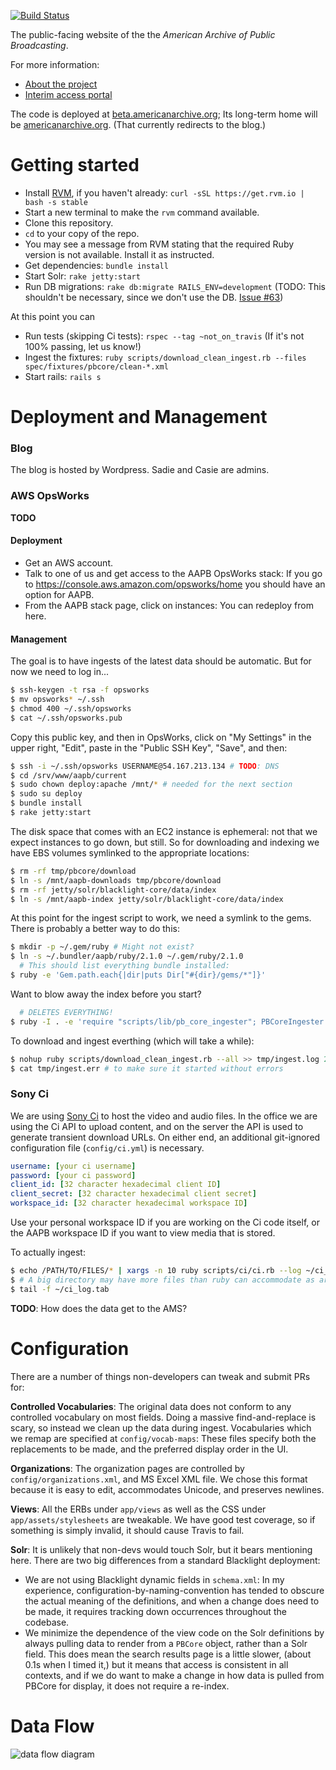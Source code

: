 [![Build Status](https://travis-ci.org/WGBH/AAPB2.svg?branch=master)](https://travis-ci.org/WGBH/AAPB2)

The public-facing website of the the *American Archive of Public Broadcasting*.

For more information:
- [About the project](http://americanarchive.org/about-the-american-archive/)
- [Interim access portal](http://americanarchiveinventory.org/)

The code is deployed at [beta.americanarchive.org](http://beta.americanarchive.org); Its long-term home will be [americanarchive.org](http://americanarchive.org).
(That currently redirects to the blog.)


# Getting started

- Install [RVM](https://rvm.io/), if you haven't already: `curl -sSL https://get.rvm.io | bash -s stable`
- Start a new terminal to make the `rvm` command available.
- Clone this repository.
- `cd` to your copy of the repo.
- You may see a message from RVM stating that the required Ruby version is not available. 
Install it as instructed.
- Get dependencies: `bundle install`
- Start Solr: `rake jetty:start`
- Run DB migrations: `rake db:migrate RAILS_ENV=development`
(TODO: This shouldn't be necessary, since we don't use the DB.
[Issue #63](https://github.com/WGBH/AAPB2/issues/63))

At this point you can

- Run tests (skipping Ci tests): `rspec --tag ~not_on_travis`
(If it's not 100% passing, let us know!)
- Ingest the fixtures: `ruby scripts/download_clean_ingest.rb --files spec/fixtures/pbcore/clean-*.xml`
- Start rails: `rails s`


# Deployment and Management

### Blog

The blog is hosted by Wordpress. Sadie and Casie are admins.


### AWS OpsWorks

**TODO**

#### Deployment
- Get an AWS account.
- Talk to one of us and get access to the AAPB OpsWorks stack: If you go to 
https://console.aws.amazon.com/opsworks/home you should have an option for AAPB.
- From the AAPB stack page, click on instances: You can redeploy from here.

#### Management
The goal is to have ingests of the latest data should be automatic. 
But for now we need to log in...

```bash
$ ssh-keygen -t rsa -f opsworks
$ mv opsworks* ~/.ssh
$ chmod 400 ~/.ssh/opsworks
$ cat ~/.ssh/opsworks.pub
```
Copy this public key, and then in OpsWorks, click on "My Settings" in the upper right,
"Edit", paste in the "Public SSH Key", "Save", and then:
```bash
$ ssh -i ~/.ssh/opsworks USERNAME@54.167.213.134 # TODO: DNS
$ cd /srv/www/aapb/current
$ sudo chown deploy:apache /mnt/* # needed for the next section
$ sudo su deploy
$ bundle install
$ rake jetty:start
```
The disk space that comes with an EC2 instance is ephemeral: not that we expect instances to go down, but still.
So for downloading and indexing we have EBS volumes symlinked to the appropriate locations:
```bash
$ rm -rf tmp/pbcore/download
$ ln -s /mnt/aapb-downloads tmp/pbcore/download
$ rm -rf jetty/solr/blacklight-core/data/index
$ ln -s /mnt/aapb-index jetty/solr/blacklight-core/data/index
```
At this point for the ingest script to work, we need a symlink to the gems. 
There is probably a better way to do this:
```bash
$ mkdir -p ~/.gem/ruby # Might not exist?
$ ln -s ~/.bundler/aapb/ruby/2.1.0 ~/.gem/ruby/2.1.0
  # This should list everything bundle installed:
$ ruby -e 'Gem.path.each{|dir|puts Dir["#{dir}/gems/*"]}'
```
Want to blow away the index before you start?
```bash
  # DELETES EVERYTHING!
$ ruby -I . -e 'require "scripts/lib/pb_core_ingester"; PBCoreIngester.new.delete_all'
```
To download and ingest everthing (which will take a while):
```bash
$ nohup ruby scripts/download_clean_ingest.rb --all >> tmp/ingest.log 2>> tmp/ingest.err &
$ cat tmp/ingest.err # to make sure it started without errors
```


### Sony Ci

We are using [Sony Ci](http://developers.cimediacloud.com) to host the video and audio files.
In the office we are using the Ci API to upload content, and on the server the API
is used to generate transient download URLs. On either end, an additional 
git-ignored configuration file (`config/ci.yml`) is necessary.

```yaml
username: [your ci username]
password: [your ci password]
client_id: [32 character hexadecimal client ID]
client_secret: [32 character hexadecimal client secret]
workspace_id: [32 character hexadecimal workspace ID]
```

Use your personal workspace ID if you are working on the Ci code itself, or the 
AAPB workspace ID if you want to view media that is stored.

To actually ingest:

```bash
$ echo /PATH/TO/FILES/* | xargs -n 10 ruby scripts/ci/ci.rb --log ~/ci_log.tab --up &
$ # A big directory may have more files than ruby can accommodate as arguments, so xargs
$ tail -f ~/ci_log.tab
```

**TODO**: How does the data get to the AMS?

# Configuration

There are a number of things non-developers can tweak and submit PRs for:

**Controlled Vocabularies**: The original data does not conform to any controlled vocabulary on most fields.
Doing a massive find-and-replace is scary, so instead we clean up the data during
ingest. Vocabularies which we remap are specified at `config/vocab-maps`: These files
specify both the replacements to be made, and the preferred display order in the UI.

**Organizations**: The organization pages are controlled by `config/organizations.xml`, and MS Excel XML
file. We chose this format because it is easy to edit, accommodates Unicode, and
preserves newlines.

**Views**: All the ERBs under `app/views` as well as the CSS under `app/assets/stylesheets`
are tweakable. We have good test coverage, so if something is simply invalid, 
it should cause Travis to fail.

**Solr**: It is unlikely that non-devs would touch Solr, but it bears mentioning here.
There are two big differences from a standard Blacklight deployment:
- We are not using Blacklight dynamic fields in `schema.xml`: In my experience,
configuration-by-naming-convention has tended to obscure the actual meaning of the
definitions, and when a change does need to be made, it requires tracking down
occurrences throughout the codebase.
- We minimize the dependence of the view code on the Solr definitions by always
pulling data to render from a `PBCore` object, rather than a Solr field.
This does mean the search results page is a little slower, (about 0.1s when I timed it,)
but it means that access is consistent in all contexts, and if we do want to make a change 
in how data is pulled from PBCore for display, it does not require a re-index.


# Data Flow

![data flow diagram](https://cdn.rawgit.com/WGBH/AAPB2/master/docs/aapb-data-flow.svg?v2)
